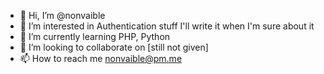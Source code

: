 - 👋 Hi, I’m @nonvaible
- 👀 I’m interested in Authentication stuff I'll write it when I'm sure about it
- 🌱 I’m currently learning PHP, Python
- 💞️ I’m looking to collaborate on [still not given]
- 📫 How to reach me nonvaible@pm.me

<!---
nonvaible/nonvaible is a ✨ special ✨ repository because its `README.md` (this file) appears on your GitHub profile.
You can click the Preview link to take a look at your changes.
--->
